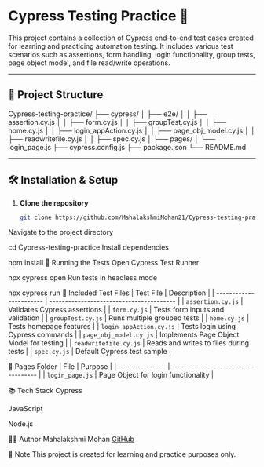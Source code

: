 # Cypress Testing Practice 🚀

This project contains a collection of Cypress end-to-end test cases created for learning and practicing automation testing. It includes various test scenarios such as assertions, form handling, login functionality, group tests, page object model, and file read/write operations.

---

## 📂 Project Structure

Cypress-testing-practice/
├── cypress/
│ ├── e2e/
│ │ ├── assertion.cy.js
│ │ ├── form.cy.js
│ │ ├── groupTest.cy.js
│ │ ├── home.cy.js
│ │ ├── login_appAction.cy.js
│ │ ├── page_obj_model.cy.js
│ │ ├── readwritefile.cy.js
│ │ ├── spec.cy.js
│ └── pages/
│ └── login_page.js
├── cypress.config.js
├── package.json
└── README.md


---

## 🛠️ Installation & Setup

1. **Clone the repository**
   ```bash
   git clone https://github.com/MahalakshmiMohan21/Cypress-testing-practice.git
Navigate to the project directory

cd Cypress-testing-practice
Install dependencies


npm install
🚀 Running the Tests
Open Cypress Test Runner

npx cypress open
Run tests in headless mode

npx cypress run
🧪 Included Test Files
| Test File               | Description                              |
| ----------------------- | ---------------------------------------- |
| `assertion.cy.js`       | Validates Cypress assertions             |
| `form.cy.js`            | Tests form inputs and validation         |
| `groupTest.cy.js`       | Runs multiple grouped tests              |
| `home.cy.js`            | Tests homepage features                  |
| `login_appAction.cy.js` | Tests login using Cypress commands       |
| `page_obj_model.cy.js`  | Implements Page Object Model for testing |
| `readwritefile.cy.js`   | Reads and writes to files during tests   |
| `spec.cy.js`            | Default Cypress test sample              |


📁 Pages Folder
| File            | Purpose                             |
| --------------- | ----------------------------------- |
| `login_page.js` | Page Object for login functionality |


📚 Tech Stack
Cypress

JavaScript

Node.js

👩‍💻 Author
Mahalakshmi Mohan
[GitHub](https://github.com/MahalakshmiMohan21)

📌 Note
This project is created for learning and practice purposes only.
